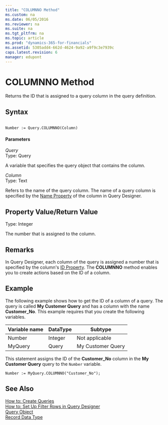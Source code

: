 ```yaml
---
title: "COLUMNNO Method"
ms.custom: na
ms.date: 06/05/2016
ms.reviewer: na
ms.suite: na
ms.tgt_pltfrm: na
ms.topic: article
ms.prod: "dynamics-365-for-financials"
ms.assetid: 5305add4-662d-4624-9a92-a9f9c3e7939c
caps.latest.revision: 6
manager: edupont
---
```

# COLUMNNO Method
Returns the ID that is assigned to a query column in the query definition.  
  
## Syntax  
  
```  
  
Number := Query.COLUMNNO(Column)  
```  
  
#### Parameters  
 *Query*  
 Type: Query  
  
 A variable that specifies the query object that contains the column.  
  
 *Column*  
 Type: Text  
  
 Refers to the name of the query column. The name of a query column is specified by the [Name Property](../devenv-Name-Property.md) of the column in Query Designer.  
  
## Property Value/Return Value  
 Type: Integer  
  
 The number that is assigned to the column.  
  
## Remarks  
 In Query Designer, each column of the query is assigned a number that is specified by the column's [ID Property](../devenv-ID-Property.md). The **COLUMNNO** method enables you to create actions based on the ID of a column.  
  
## Example  
 The following example shows how to get the ID of a column of a query. The query is called **My Customer Query** and has a column with the name **Customer\_No**. This example requires that you create the following variables.  
  
|Variable name|DataType|Subtype|  
|-------------------|--------------|-------------|  
|Number|Integer|Not applicable|  
|MyQuery|Query|My Customer Query|  
  
 This statement assigns the ID of the **Customer\_No** column in the **My Customer Query** query to the `Number` variable.  
  
```  
Number := MyQuery.COLUMNNO("Customer_No");  
```  
  
## See Also  
 [How to: Create Queries](How-to--Create-Queries.md)   
 [How to: Set Up Filter Rows in Query Designer](How-to--Set-Up-Filter-Rows-in-Query-Designer.md)   
 [Query Object](../devenv-query-object.md)   
 [Record Data Type](../datatypes/devenv-Record-Data-Type.md)